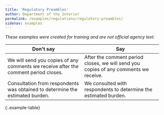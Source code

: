 ```yaml
---
title: 'Regulatory Preambles'
author: Department of the Interior
permalink: /examples/regulations/regulatory-preambles/
sidenav: examples
---
```


_These examples were created for training and are not official agency text._

Don't say | Say
--------- | ---
We will send you copies of any comments we receive after the comment period closes. | After the comment period closes, we will send you copies of any comments we receive.
Consultation from respondents was obtained to determine the estimated burden. | We consulted with respondents to determine the estimated burden.
{:.example-table}
